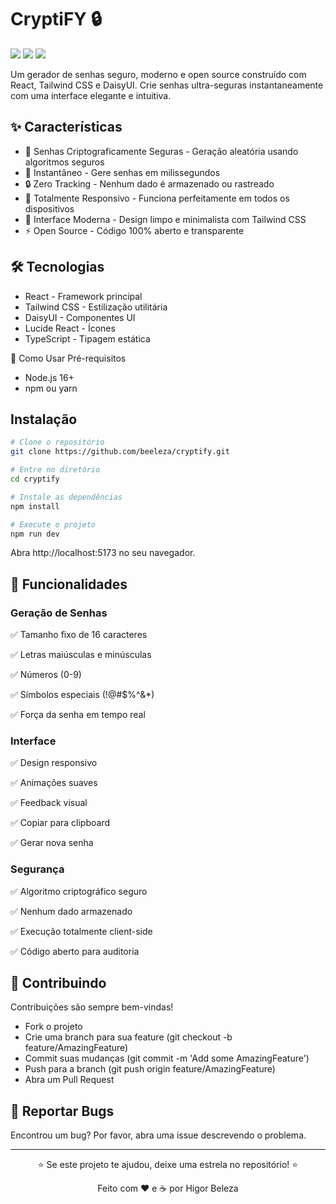 # CryptiFY 🔒

<img src="https://img.shields.io/badge/CryptiFY-Password_Generator-blue" />
<img src="https://img.shields.io/badge/License-MIT-green" />
<img src="https://img.shields.io/badge/Open%2520Source-100%2525-brightgreen" />

Um gerador de senhas seguro, moderno e open source construído com React, Tailwind CSS e DaisyUI. Crie senhas ultra-seguras instantaneamente com uma interface elegante e intuitiva.

## ✨ Características

- 🔐 Senhas Criptograficamente Seguras - Geração aleatória usando algoritmos seguros
- 🚀 Instantâneo - Gere senhas em milissegundos
- 🔒 Zero Tracking - Nenhum dado é armazenado ou rastreado
- 📱 Totalmente Responsivo - Funciona perfeitamente em todos os dispositivos
- 🎨 Interface Moderna - Design limpo e minimalista com Tailwind CSS
- ⚡ Open Source - Código 100% aberto e transparente

## 🛠️ Tecnologias

- React - Framework principal
- Tailwind CSS - Estilização utilitária
- DaisyUI - Componentes UI
- Lucide React - Ícones
- TypeScript - Tipagem estática

🚀 Como Usar
Pré-requisitos

- Node.js 16+
- npm ou yarn

## Instalação

```bash
# Clone o repositório
git clone https://github.com/beeleza/cryptify.git

# Entre no diretório
cd cryptify

# Instale as dependências
npm install

# Execute o projeto
npm run dev
```

Abra http://localhost:5173 no seu navegador.

## 🎯 Funcionalidades

### Geração de Senhas

✅ Tamanho fixo de 16 caracteres

✅ Letras maiúsculas e minúsculas

✅ Números (0-9)

✅ Símbolos especiais (!@#$%^&\*)

✅ Força da senha em tempo real

### Interface

✅ Design responsivo

✅ Animações suaves

✅ Feedback visual

✅ Copiar para clipboard

✅ Gerar nova senha

### Segurança

✅ Algoritmo criptográfico seguro

✅ Nenhum dado armazenado

✅ Execução totalmente client-side

✅ Código aberto para auditoria

## 🤝 Contribuindo

Contribuições são sempre bem-vindas!

- Fork o projeto
- Crie uma branch para sua feature (git checkout -b feature/AmazingFeature)
- Commit suas mudanças (git commit -m 'Add some AmazingFeature')
- Push para a branch (git push origin feature/AmazingFeature)
- Abra um Pull Request

## 🐛 Reportar Bugs

Encontrou um bug? Por favor, abra uma issue descrevendo o problema.

<hr />

<div align="center">

⭐️ Se este projeto te ajudou, deixe uma estrela no repositório! ⭐️

Feito com ❤️ e ☕ por Higor Beleza

</div>
